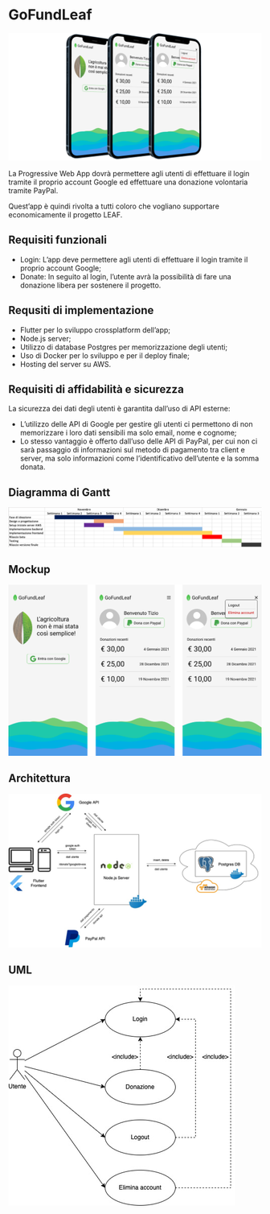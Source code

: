# GoFundLeaf

![Render](/readme-images/render.png)

La Progressive Web App dovrà permettere agli utenti di effettuare il login tramite il proprio account Google ed effettuare una donazione volontaria tramite PayPal.

Quest’app è quindi rivolta a tutti coloro che vogliano supportare economicamente il progetto LEAF.

## Requisiti funzionali

- Login: L’app deve permettere agli utenti di effettuare il login tramite il proprio account Google;
- Donate: In seguito al login, l’utente avrà la possibilità di fare una donazione libera per sostenere il progetto.

## Requsiti di implementazione

- Flutter per lo sviluppo crossplatform dell’app;
- Node.js server;
- Utilizzo di database Postgres per memorizzazione degli utenti;
- Uso di Docker per lo sviluppo e per il deploy finale;
- Hosting del server su AWS.

## Requisiti di affidabilità e sicurezza

La sicurezza dei dati degli utenti è garantita dall’uso di API esterne:

- L’utilizzo delle API di Google per gestire gli utenti ci permettono di non memorizzare i loro dati sensibili ma solo email, nome e cognome;
- Lo stesso vantaggio è offerto dall’uso delle API di PayPal, per cui non ci sarà passaggio di informazioni sul metodo di pagamento tra client e server, ma solo informazioni come l’identificativo dell’utente e la somma donata.

## Diagramma di Gantt

![Gantt](/readme-images/gantt.png)

## Mockup

![Mockup](/readme-images/mockup.png)

## Architettura

![Architecture](/readme-images/architecture.jpeg)

## UML

![UML](/readme-images/UML.jpeg)
